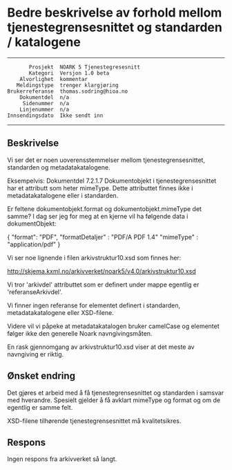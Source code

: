 Bedre beskrivelse av forhold mellom tjenestegrensesnittet og standarden / katalogene
==============================================================

 ------------------  ---------------------------------
           Prosjekt  NOARK 5 Tjenestegresesnitt
           Kategori  Versjon 1.0 beta
        Alvorlighet  kommentar
       Meldingstype  trenger klargjøring
    Brukerreferanse  thomas.sodring@hioa.no
        Dokumentdel  n/a
         Sidenummer  n/a
        Linjenummer  n/a
    Innsendingsdato  Ikke sendt inn
 ------------------  ---------------------------------

Beskrivelse
-----------
Vi ser det er noen uoverensstemmelser mellom tjenestegrensesnittet, standarden
 og metadatakatalogene.

Eksempelvis:
Dokumentdel 7.2.1.7 Dokumentobjekt i tjenestegrensesnittet har et attributt 
som heter mimeType. Dette attributtet finnes ikke i metadatakatalogene eller
 i standarden.

Er feltene dokumentobjekt.format og dokumentobjekt.mimeType det samme? I dag
ser jeg for meg at en kjerne vil ha følgende data i dokumentObjekt:

{
"format": "PDF",
"formatDetaljer" : "PDF/A PDF 1.4"
"mimeType" : "application/pdf"
}

Vi ser noe lignende i filen arkivstruktur10.xsd som finnes her:

 http://skjema.kxml.no/arkivverket/noark5/v4.0/arkivstruktur10.xsd

Vi tror 'arkivdel' attributtet som er definert under mappe egentlig er 
'referanseArkivdel'.

Vi finner ingen referanse for elementet <Hendelseslogg> definert i standarden, 
metadatakatalogene eller XSD-filene.

Videre vil vi påpeke at metadatakatalogen bruker camelCase og elementet 
<Hendelseslogg> følger ikke den generelle Noark navngivingsmåten. 

En rask gjennomgang av arkivstruktur10.xsd viser at det meste av navngiving er riktig.

Ønsket endring
--------------
Det gjøres et arbeid med å få tjenestegrensesnittet og standarden i samsvar
 med hverandre. Spesielt gjelder å få avklart mimeType og format og om de 
egentlig er samme felt.

XSD-filene tilhørende tjenestegrensesnittet må kvalitetsikres.


Respons
-------

Ingen respons fra arkivverket så langt.
